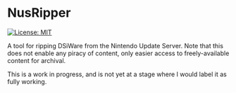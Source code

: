 # NusRipper
[![License: MIT](https://img.shields.io/badge/License-MIT-yellow.svg)](https://opensource.org/licenses/MIT)

A tool for ripping DSiWare from the Nintendo Update Server. Note that this does not enable any piracy of content, only easier access to freely-available content for archival.

This is a work in progress, and is not yet at a stage where I would label it as fully working.
